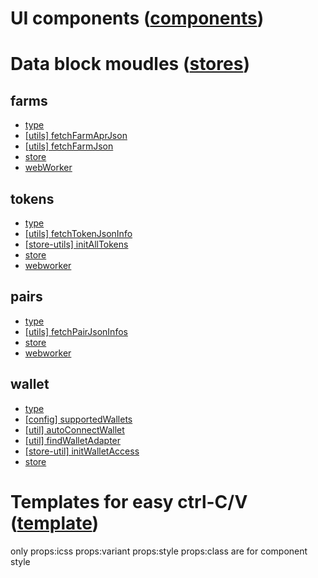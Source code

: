 # UI components ([components](components))

# Data block moudles ([stores](stores))

## farms

- [type](stores/farms/type.ts)
- [[utils] fetchFarmAprJson](stores/farms/fetchFarmAprJson.ts)
- [[utils] fetchFarmJson](stores/farms/fetchFarmJson.ts)
- [store](stores/farms/store.ts)
- [webWorker](stores/farms/webworker.ts)

## tokens

- [type](./stores/tokens/type.ts)
- [[utils] fetchTokenJsonInfo](stores/tokens/fetchTokenJsonInfo.ts)
- [[store-utils] initAllTokens](stores/tokens/initAllTokens.ts)
- [store](stores/tokens/store.ts)
- [webworker](stores/tokens/webworker.ts)

## pairs

- [type](stores/pairs/type.ts)
- [[utils] fetchPairJsonInfos](stores/pairs/fetchPairJsonInfos.ts)
- [store](stores/pairs/store.ts)
- [webworker](stores/pairs/webworker.ts)

## wallet

- [type](stores/wallet/type.ts)
- [[config] supportedWallets](stores/wallet/supportedWallets.ts)
- [[util] autoConnectWallet](stores/wallet/autoConnectWallet.ts)
- [[util] findWalletAdapter](stores/wallet/findWalletAdapter.ts)
- [[store-util] initWalletAccess](stores/wallet/initWalletAccess.ts)
- [store](stores/wallet/store.ts)

# Templates for easy ctrl-C/V ([template](template))

only props:icss props:variant props:style props:class are for component style